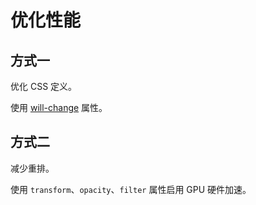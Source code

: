 # 优化性能

## 方式一

优化 CSS 定义。

使用 [will-change](https://developer.mozilla.org/zh-CN/docs/Web/CSS/will-change) 属性。<Badge type="warning" text="谨慎使用" />

## 方式二

减少重排。

使用 `transform`、`opacity`、`filter` 属性启用 GPU 硬件加速。

